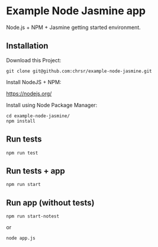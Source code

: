 # Example Node Jasmine app
Node.js + NPM + Jasmine getting started environment.

## Installation
Download this Project:

    git clone git@github.com:chrsr/example-node-jasmine.git

Install NodeJS + NPM:

https://nodejs.org/

Install using Node Package Manager:

    cd example-node-jasmine/
    npm install

## Run tests

    npm run test

## Run tests + app

    npm run start

## Run app (without tests)

    npm run start-notest

or

    node app.js